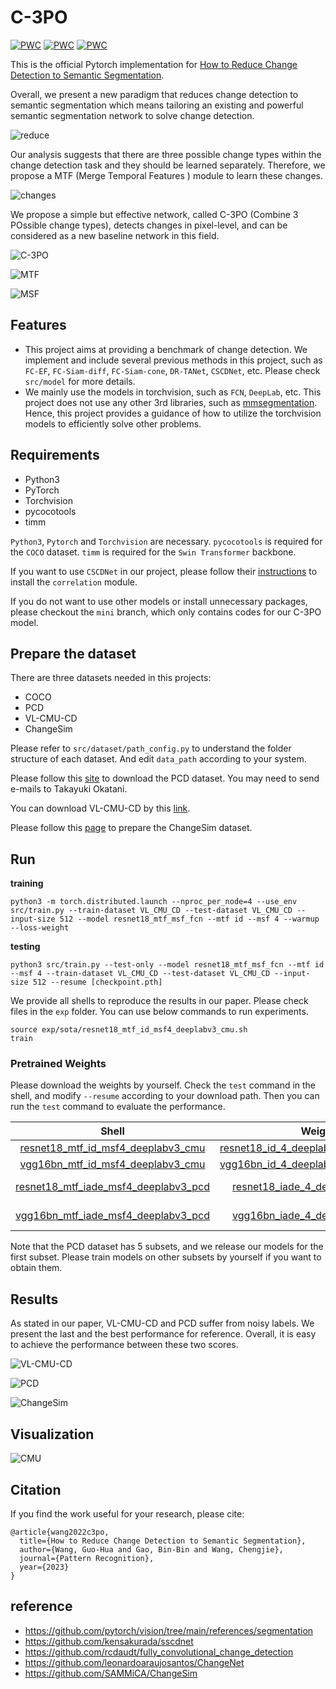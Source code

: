 # C-3PO

[![PWC](https://img.shields.io/endpoint.svg?url=https://paperswithcode.com/badge/how-to-reduce-change-detection-to-semantic/change-detection-on-changesim-1)](https://paperswithcode.com/sota/change-detection-on-changesim-1?p=how-to-reduce-change-detection-to-semantic)
[![PWC](https://img.shields.io/endpoint.svg?url=https://paperswithcode.com/badge/how-to-reduce-change-detection-to-semantic/change-detection-on-pcd)](https://paperswithcode.com/sota/change-detection-on-pcd?p=how-to-reduce-change-detection-to-semantic)
[![PWC](https://img.shields.io/endpoint.svg?url=https://paperswithcode.com/badge/how-to-reduce-change-detection-to-semantic/scene-change-detection-on-vl-cmu-cd)](https://paperswithcode.com/sota/scene-change-detection-on-vl-cmu-cd?p=how-to-reduce-change-detection-to-semantic)

This is the official Pytorch implementation for [How to Reduce Change Detection to Semantic Segmentation](https://arxiv.org/abs/2206.07557). 

Overall, we present a new paradigm that reduces change detection to semantic segmentation which means tailoring an existing and powerful semantic segmentation network to solve change detection.

![reduce](imgs/reduce.jpg "reduce")

Our analysis suggests that there are three possible change types within the change detection task and they should be learned separately. Therefore, we propose a MTF (Merge Temporal Features ) module to learn these changes.

![changes](imgs/changes.jpg "changes")

We propose a simple but effective network, called C-3PO (Combine 3 POssible change types), detects changes in pixel-level, and can be considered as a new baseline network in this field.

![C-3PO](imgs/C3PO.jpg "C-3PO")

![MTF](imgs/MTF.jpg "MTF")

![MSF](imgs/MSF.jpg "MSF")

## Features

* This project aims at providing a benchmark of change detection. We implement and include several previous methods in this project, such as `FC-EF`, `FC-Siam-diff`, `FC-Siam-cone`, `DR-TANet`, `CSCDNet`, etc. Please check `src/model` for more details.
* We mainly use the models in torchvision, such as `FCN`, `DeepLab`, etc. This project does not use any other 3rd libraries, such as [mmsegmentation](https://github.com/open-mmlab/mmsegmentation). Hence, this project provides a guidance of how to utilize the torchvision models to efficiently solve other problems.

## Requirements

* Python3
* PyTorch
* Torchvision
* pycocotools
* timm

`Python3`, `Pytorch` and `Torchvision` are necessary. `pycocotools` is required for the `COCO` dataset. `timm` is required for the `Swin Transformer` backbone. 

If you want to use `CSCDNet` in our project, please follow their [instructions](https://github.com/kensakurada/sscdnet) to install the `correlation` module.

If you do not want to use other models or install unnecessary packages, please checkout the `mini` branch, which only contains codes for our C-3PO model.

## Prepare the dataset

There are three datasets needed in this projects:
* COCO
* PCD
* VL-CMU-CD
* ChangeSim

Please refer to `src/dataset/path_config.py` to understand the folder structure of each dataset. And edit `data_path` according to your system.

Please follow this [site](https://kensakurada.github.io/pcd_dataset.html) to download the PCD dataset. You may need to send e-mails to Takayuki Okatani.

You can download VL-CMU-CD by this [link](https://drive.google.com/file/d/0B-IG2NONFdciOWY5QkQ3OUgwejQ/view?resourcekey=0-rEzCjPFmDFjt4UMWamV4Eg).

Please follow this [page](https://github.com/SAMMiCA/ChangeSim) to prepare the ChangeSim dataset.

## Run

**training**
```
python3 -m torch.distributed.launch --nproc_per_node=4 --use_env src/train.py --train-dataset VL_CMU_CD --test-dataset VL_CMU_CD --input-size 512 --model resnet18_mtf_msf_fcn --mtf id --msf 4 --warmup --loss-weight
```

**testing**
```
python3 src/train.py --test-only --model resnet18_mtf_msf_fcn --mtf id --msf 4 --train-dataset VL_CMU_CD --test-dataset VL_CMU_CD --input-size 512 --resume [checkpoint.pth]
```

We provide all shells to reproduce the results in our paper. Please check files in the `exp` folder. You can use below commands to run experiments.

```
source exp/sota/resnet18_mtf_id_msf4_deeplabv3_cmu.sh
train
```

### Pretrained Weights

Please download the weights by yourself. Check the `test` command in the shell, and modify `--resume` according to your download path. Then you can run the `test` command to evaluate the performance.

| Shell | Weights | Model | Dataset | Performance |
| :---: | :---: | :---: | :---: | :---: |
| [resnet18_mtf_id_msf4_deeplabv3_cmu](exp/sota/resnet18_mtf_id_msf4_deeplabv3_cmu.sh) | [resnet18_id_4_deeplabv3_VL_CMU_CD.pth](https://huggingface.co/Flourish/C-3PO/blob/main/resnet18_id_4_deeplabv3_VL_CMU_CD.pth) | resnet18_mtf_msf_deeplabv3 | VL-CMU-CD | 79 |
| [vgg16bn_mtf_id_msf4_deeplabv3_cmu](exp/sota/vgg16bn_mtf_id_msf4_deeplabv3_cmu.sh) | [vgg16bn_id_4_deeplabv3_VL_CMU_CD.pth](https://huggingface.co/Flourish/C-3PO/blob/main/vgg16bn_id_4_deeplabv3_VL_CMU_CD.pth) | vgg16bn_mtf_msf_deeplabv3 | VL-CMU-CD | 80 |
| [resnet18_mtf_iade_msf4_deeplabv3_pcd](exp/sota/resnet18_mtf_iade_msf4_deeplabv3_pcd.sh) | [resnet18_iade_4_deeplabv3_PCD.pth](https://huggingface.co/Flourish/C-3PO/blob/main/resnet18_iade_4_deeplabv3_PCD.pth) | resnet18_mtf_msf_deeplabv3 | GSV/TSUNAMI set 0 | 80/88 |
| [vgg16bn_mtf_iade_msf4_deeplabv3_pcd](exp/sota/vgg16bn_mtf_iade_msf4_deeplabv3_pcd.sh) | [vgg16bn_iade_4_deeplabv3_PCD.pth](https://huggingface.co/Flourish/C-3PO/blob/main/vgg16bn_iade_4_deeplabv3_PCD.pth) | vgg16bn_mtf_msf_deeplabv3 | GSV/TSUNAMI set 0 | 79/88 |

Note that the PCD dataset has 5 subsets, and we release our models for the first subset. Please train models on other subsets by yourself if you want to obtain them.

## Results

As stated in our paper, VL-CMU-CD and PCD suffer from noisy labels. We present the last and the best performance for reference. Overall, it is easy to achieve the performance between these two scores. 

![VL-CMU-CD](imgs/CMU.jpg "CMU")

![PCD](imgs/PCD.jpg "PCD")

![ChangeSim](imgs/ChangeSim.jpg "ChangeSim")

## Visualization

![CMU](imgs/CMU_visual.png "CMU")

## Citation

If you find the work useful for your research, please cite:

```
@article{wang2022c3po,
  title={How to Reduce Change Detection to Semantic Segmentation},
  author={Wang, Guo-Hua and Gao, Bin-Bin and Wang, Chengjie},
  journal={Pattern Recognition},
  year={2023}
}
```

## reference

* https://github.com/pytorch/vision/tree/main/references/segmentation
* https://github.com/kensakurada/sscdnet
* https://github.com/rcdaudt/fully_convolutional_change_detection
* https://github.com/leonardoaraujosantos/ChangeNet
* https://github.com/SAMMiCA/ChangeSim

